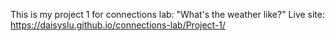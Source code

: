 This is my project 1 for connections lab: "What's the weather like?"
Live site: https://daisyslu.github.io/connections-lab/Project-1/
